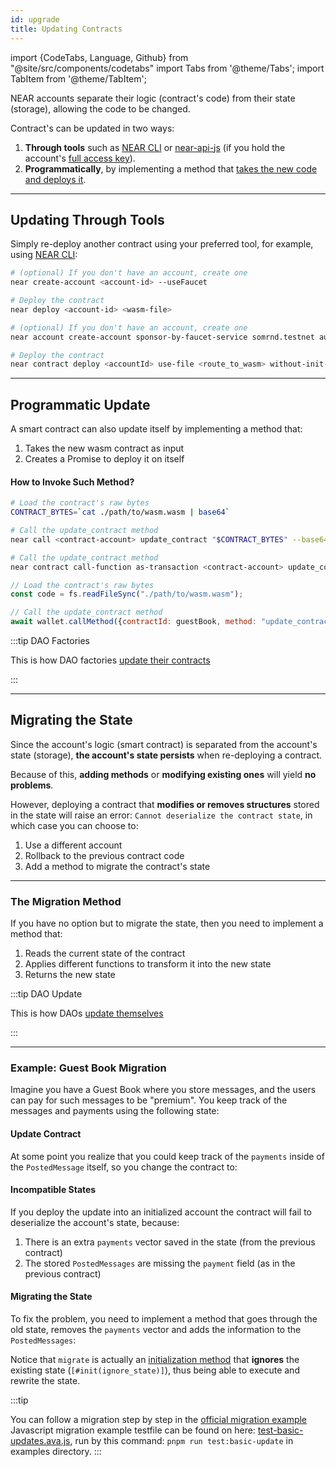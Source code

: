 ```yaml
---
id: upgrade
title: Updating Contracts
---
```


import {CodeTabs, Language, Github} from "@site/src/components/codetabs"
import Tabs from '@theme/Tabs';
import TabItem from '@theme/TabItem';

NEAR accounts separate their logic (contract's code) from their state (storage), allowing the code to be changed.

Contract's can be updated in two ways:

1. **Through tools** such as [NEAR CLI](../../../4.tools/cli.md) or [near-api-js](../../../4.tools/near-api-js/quick-reference.md) (if you hold the account's [full access key](../../../1.concepts/protocol/access-keys.md)).
2. **Programmatically**, by implementing a method that [takes the new code and deploys it](#programmatic-update).

---

## Updating Through Tools

Simply re-deploy another contract using your preferred tool, for example, using [NEAR CLI](../../../4.tools/cli.md):

<Tabs className="language-tabs" groupId="code-tabs">
  <TabItem value="near-cli">

```bash
# (optional) If you don't have an account, create one
near create-account <account-id> --useFaucet

# Deploy the contract
near deploy <account-id> <wasm-file>
```

</TabItem>

<TabItem value="near-cli-rs">

```bash
# (optional) If you don't have an account, create one
near account create-account sponsor-by-faucet-service somrnd.testnet autogenerate-new-keypair save-to-keychain network-config testnet create

# Deploy the contract
near contract deploy <accountId> use-file <route_to_wasm> without-init-call network-config testnet sign-with-keychain send
```

</TabItem>

</Tabs>

---

## Programmatic Update
A smart contract can also update itself by implementing a method that:
1. Takes the new wasm contract as input
2. Creates a Promise to deploy it on itself

<CodeTabs>
  <Language value="rust" language="rust">
    <Github fname="update.rs"
        url="https://github.com/near-examples/update-migrate-rust/blob/main/self-updates/base/src/update.rs"
        start="10" end="31" />

</Language>

</CodeTabs>

#### How to Invoke Such Method?

<Tabs className="language-tabs" groupId="code-tabs">
  <TabItem value="near-cli">

```bash
# Load the contract's raw bytes
CONTRACT_BYTES=`cat ./path/to/wasm.wasm | base64`

# Call the update_contract method
near call <contract-account> update_contract "$CONTRACT_BYTES" --base64 --accountId <manager-account> --gas 300000000000000
```

</TabItem>

<TabItem value="near-cli-rs">

```bash
# Call the update_contract method
near contract call-function as-transaction <contract-account> update_contract file-args </path/to/wasm.wasm> prepaid-gas '300.0 Tgas' attached-deposit '0 NEAR' sign-as <manager-account> network-config testnet sign-with-keychain send
```

</TabItem>

<TabItem value="js" label="🌐 JavaScript">

```js
// Load the contract's raw bytes
const code = fs.readFileSync("./path/to/wasm.wasm");

// Call the update_contract method
await wallet.callMethod({contractId: guestBook, method: "update_contract", args: code, gas: "300000000000000"});
```

</TabItem>

</Tabs>

:::tip DAO Factories

This is how DAO factories [update their contracts](https://github.com/near-daos/sputnik-dao-contract/blob/main/sputnikdao-factory2/src/factory_manager.rs#L60)

:::

---

## Migrating the State

Since the account's logic (smart contract) is separated from the account's state (storage),
**the account's state persists** when re-deploying a contract.

Because of this, **adding methods** or **modifying existing ones** will yield **no problems**.

However, deploying a contract that **modifies or removes structures**  stored in the state will raise an
error: `Cannot deserialize the contract state`, in which case you can choose to:
1. Use a different account
2. Rollback to the previous contract code
3. Add a method to migrate the contract's state

<hr className="subsection" />

### The Migration Method

If you have no option but to migrate the state, then you need to implement a method that:
1. Reads the current state of the contract
2. Applies different functions to transform it into the new state
3. Returns the new state

:::tip DAO Update

This is how DAOs [update themselves](https://github.com/near-daos/sputnik-dao-contract/blob/main/sputnikdao2/src/upgrade.rs#L59)

:::

<hr className="subsection" />

### Example: Guest Book Migration

Imagine you have a Guest Book where you store messages, and the users can pay for such messages
to be "premium". You keep track of the messages and payments using the following state:

<CodeTabs>
  <Language value="js" language="js">
    <Github fname="index.js"
          url="https://github.com/near/near-sdk-js/blob/develop/examples/src/basic-updates-base.js"
          start="16" end="37" />
  </Language>

  <Language value="rust" language="rust">
    <Github fname="lib.rs"
        url="https://github.com/near-examples/update-migrate-rust/blob/main/basic-updates/base/src/lib.rs"
        start="10" end="21" />        

</Language>

</CodeTabs>

#### Update Contract

At some point you realize that you could keep track of the `payments` inside of the `PostedMessage` itself,
so you change the contract to:

<CodeTabs>
  <Language value="js" language="js">
    <Github fname="index.js"
          url="https://github.com/near/near-sdk-js/blob/develop/examples/src/basic-updates-update.js"
          start="23" end="45" />
  </Language>

  <Language value="rust" language="rust">
    <Github fname="lib.rs"
        url="https://github.com/near-examples/update-migrate-rust/blob/main/basic-updates/update/src/lib.rs"
        start="12" end="23" />        

</Language>

</CodeTabs>

#### Incompatible States

If you deploy the update into an initialized account the contract will fail to deserialize the account's state,
because:
1. There is an extra `payments` vector saved in the state (from the previous contract)
2. The stored `PostedMessages` are missing the `payment` field (as in the previous contract)

#### Migrating the State

To fix the problem, you need to implement a method that goes through the old state, removes the `payments` vector and
adds the information to the `PostedMessages`:

<CodeTabs>
  <Language value="js" language="js">
    <Github fname="index.js"
          url="https://github.com/near/near-sdk-js/blob/develop/examples/src/basic-updates-update.js"
          start="7" end="70" />
  </Language>

  <Language value="rust" language="rust">
    <Github fname="lib.rs"
        url="https://github.com/near-examples/update-migrate-rust/blob/main/basic-updates/update/src/migrate.rs"
        start="3" end="46" />

</Language>

</CodeTabs>

Notice that `migrate` is actually an [initialization method](../anatomy/anatomy.md#initialization-method) that **ignores** the existing state (`[#init(ignore_state)]`), thus being able to execute and rewrite the state.

:::tip

You can follow a migration step by step in the [official migration example](https://github.com/near-examples/update-migrate-rust/tree/main/basic-updates/base)  
Javascript migration example testfile can be found on here: [test-basic-updates.ava.js](https://github.com/near/near-sdk-js/blob/develop/examples/__tests__/test-basic-updates.ava.js), run by this command: `pnpm run test:basic-update` in examples directory.
:::
